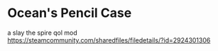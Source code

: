 # Ocean's Pencil Case
a slay the spire qol mod
https://steamcommunity.com/sharedfiles/filedetails/?id=2924301306